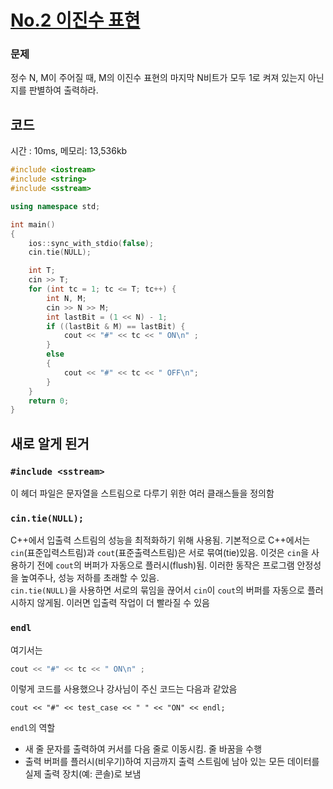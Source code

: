 # [No.2 이진수 표현](https://swexpertacademy.com/main/code/codeBattle/problemDetail.do?contestProbId=AXRSXf_a9qsDFAXS&categoryId=AY1INdsqPvADFAWX&categoryType=BATTLE&battleMainPageIndex=1)

### 문제
정수 N, M이 주어질 때, M의 이진수 표현의 마지막 N비트가 모두 1로 켜져 있는지 아닌지를 판별하여 출력하라.

## 코드
시간 : 10ms, 메모리: 13,536kb
```cpp
#include <iostream>
#include <string>
#include <sstream>

using namespace std;

int main()
{
    ios::sync_with_stdio(false);
    cin.tie(NULL);

    int T;
    cin >> T;
    for (int tc = 1; tc <= T; tc++) {
        int N, M; 
        cin >> N >> M;
        int lastBit = (1 << N) - 1;
        if ((lastBit & M) == lastBit) {
            cout << "#" << tc << " ON\n" ;
        }
        else
        {
            cout << "#" << tc << " OFF\n";
        }
    }
    return 0;
}
```

## 새로 알게 된거

### `#include <sstream>` 
이 헤더 파일은 문자열을 스트림으로 다루기 위한 여러 클래스들을 정의함
### `cin.tie(NULL);` 
C++에서 입출력 스트림의 성능을 최적화하기 위해 사용됨. 기본적으로 C++에서는 `cin`(표준입력스트림)과 `cout`(표준출력스트림)은 서로 묶여(tie)있음. 이것은 `cin`을 사용하기 전에 `cout`의 버퍼가 자동으로 플러시(flush)됨. 이러한 동작은 프로그램 안정성을 높여주나, 성능 저하를 초래할 수 있음.<br> `cin.tie(NULL)`을 사용하면 서로의 묶임을 끊어서 `cin`이 `cout`의 버퍼를 자동으로 플러시하지 않게됨. 이러면 입출력 작업이 더 빨라질 수 있음
### `endl`
여기서는 
```cpp
cout << "#" << tc << " ON\n" ;
```
이렇게 코드를 사용했으나 강사님이 주신 코드는 다음과 같았음

```
cout << "#" << test_case << " " << "ON" << endl;
```
`endl`의 역할
- 새 줄 문자를 출력하여 커서를 다음 줄로 이동시킴. 줄 바꿈을 수행
- 출력 버퍼를 플러시(비우기)하여 지금까지 출력 스트림에 남아 있는 모든 데이터를 실제 출력 장치(예: 콘솔)로 보냄
